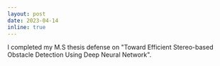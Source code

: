 ```yaml
---
layout: post
date: 2023-04-14
inline: true
---
```


I completed my M.S thesis defense on "Toward Efficient Stereo-based Obstacle Detection Using Deep Neural Network".